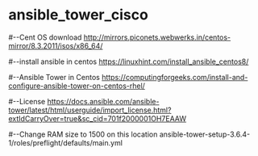 # ansible_tower_cisco


#--Cent OS download
http://mirrors.piconets.webwerks.in/centos-mirror/8.3.2011/isos/x86_64/

#--install ansible in centos
https://linuxhint.com/install_ansible_centos8/

#--Ansible Tower in Centos
https://computingforgeeks.com/install-and-configure-ansible-tower-on-centos-rhel/

#--License
https://docs.ansible.com/ansible-tower/latest/html/userguide/import_license.html?extIdCarryOver=true&sc_cid=701f2000001OH7EAAW

#--Change RAM size to 1500 on this location
ansible-tower-setup-3.6.4-1/roles/preflight/defaults/main.yml
